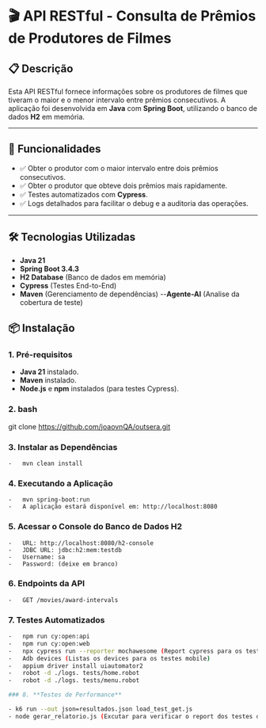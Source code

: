# 🎬 API RESTful - Consulta de Prêmios de Produtores de Filmes

## 📋 **Descrição**

Esta API RESTful fornece informações sobre os produtores de filmes que tiveram o maior e o menor intervalo entre prêmios consecutivos. A aplicação foi desenvolvida em **Java** com **Spring Boot**, utilizando o banco de dados **H2** em memória.

---

## 🚀 **Funcionalidades**

- ✅ Obter o produtor com o maior intervalo entre dois prêmios consecutivos.
- ✅ Obter o produtor que obteve dois prêmios mais rapidamente.
- ✅ Testes automatizados com **Cypress**.
- ✅ Logs detalhados para facilitar o debug e a auditoria das operações.

---

## 🛠️ **Tecnologias Utilizadas**

- **Java 21**
- **Spring Boot 3.4.3**
- **H2 Database** (Banco de dados em memória)
- **Cypress** (Testes End-to-End)
- **Maven** (Gerenciamento de dependências)
   --**Agente-AI** (Analise da cobertura de teste)

## 📦 **Instalação**

### 1. **Pré-requisitos**

- **Java 21** instalado.
- **Maven** instalado.
- **Node.js** e **npm** instalados (para testes Cypress).

### 2. **bash**

git clone https://github.com/joaovnQA/outsera.git

### 3. **Instalar as Dependências**

    -   mvn clean install
    

### 4. **Executando a Aplicação**

    -   mvn spring-boot:run
    -   A aplicação estará disponível em: http://localhost:8080
    

### 5. **Acessar o Console do Banco de Dados H2**

    -   URL: http://localhost:8080/h2-console
    -   JDBC URL: jdbc:h2:mem:testdb
    -   Username: sa
    -   Password: (deixe em branco)
    

### 6. **Endpoints da API**

    -   GET /movies/award-intervals

### 7. **Testes Automatizados**

```sh
-   npm run cy:open:api
-   npm run cy:open:web
-   npx cypress run --reporter mochawesome (Report cypress para os testes de API e WEB)
-   Adb devices (Listas os devices para os testes mobile)
-   appium driver install uiautomator2
-   robot -d ./logs. tests/home.robot
-   robot -d ./logs. tests/menu.robot

```

```sh
### 8. **Testes de Performance**
```

```sh
- k6 run --out json=resultados.json load_test_get.js
- node gerar_relatorio.js (Excutar para verificar o report dos testes de performance)
```
